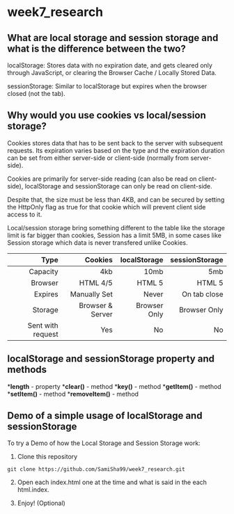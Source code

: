 # week7_research

## What are local storage and session storage and what is the difference between the two?

localStorage: Stores data with no expiration date, and gets cleared only through JavaScript, or clearing the Browser Cache / Locally Stored Data.

sessionStorage: Similar to localStorage but expires when the browser closed (not the tab).

## Why would you use cookies vs local/session storage?

Cookies stores data that has to be sent back to the server with subsequent requests. Its expiration varies based on the type and the expiration duration can be set from either server-side or client-side (normally from server-side).

Cookies are primarily for server-side reading (can also be read on client-side), localStorage and sessionStorage can only be read on client-side.

Despite that, the size must be less than 4KB, and can be secured by setting the HttpOnly flag as true for that cookie which will prevent client side access to it.

Local/session storage bring something different to the table like the storage limit is far bigger than cookies, Session has a limit 5MB, in some cases like Session storage which data is never transfered unlike Cookies.

 |Type           |Cookies     |localStorage  |  sessionStorage|
 |--------------:|-----------:|-------------:|---------------:|
 |Capacity       |         4kb|          10mb|           5mb|
 |Browser        | HTML 4/5   | HTML 5       |         HTML 5|
 |Expires        | Manually Set| Never| On tab close|
 |Storage        | Browser & Server| Browser Only| Browser Only|
 |Sent with request| Yes| No | No|
 
## localStorage and sessionStorage property and methods
*__length__ - property
*__clear()__ - method
*__key()__ - method
*__getItem()__ - method
*__setItem()__ - method
*__removeItem()__ - method

## Demo of a simple usage of localStorage and sessionStorage

To try a Demo of how the Local Storage and Session Storage work: 

1) Clone this repository

```git clone https://github.com/SamiSha99/week7_research.git```

2) Open each index.html one at the time and what is said in the each html.index.

3) Enjoy! (Optional)
